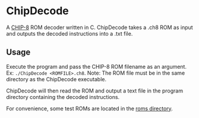 # ChipDecode

A [CHIP-8](https://en.wikipedia.org/wiki/CHIP-8) ROM decoder written in C. 
ChipDecode takes a .ch8 ROM as input and outputs the decoded instructions 
into a .txt file.

## Usage

Execute the program and pass the CHIP-8 ROM filename as an argument. Ex:
`./ChipDecode <ROMFILE>.ch8`. Note: The ROM file must be in the same
directory as the ChipDecode executable.

ChipDecode will then read the ROM and output a text file in the program 
directory containing the decoded instructions.

For convenience, some test ROMs are located in the [roms directory](/roms).